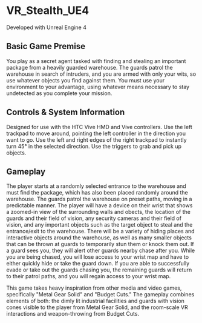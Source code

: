 # VR_Stealth_UE4

Developed with Unreal Engine 4

## Basic Game Premise

You play as a secret agent tasked with finding and stealing an important package from a heavily guarded warehouse. The guards patrol the warehouse in search of intruders, and you are armed with only your wits, so use whatever objects you find against them. You must use your environment to your advantage, using whatever means necessary to stay undetected as you complete your mission.

## Controls & System Information

Designed for use with the HTC Vive HMD and Vive controllers. Use the left trackpad to move around, pointing the left controller in the direction you want to go. Use the left and right edges of the right trackpad to instantly turn 45° in the selected direction. Use the triggers to grab and pick up objects.

## Gameplay

The player starts at a randomly selected entrance to the warehouse and must find the package, which has also been placed randomly around the warehouse. The guards patrol the warehouse on preset paths, moving in a predictable manner. The player will have a device on their wrist that shows a zoomed-in view of the surrounding walls and obects, the location of the guards and their field of vision, any security cameras and their field of vision, and any important objects such as the target object to steal and the entrance/exit to the warehouse. There will be a variety of hiding places and interactive objects around the warehouse, as well as many smaller objects that can be thrown at guards to temporarily stun them or knock them out. If a guard sees you, they will alert other guards nearby chase after you. While you are being chased, you will lose access to your wrist map and have to either quickly hide or take the guard down. If you are able to successfully evade or take out the guards chasing you, the remaining guards will return to their patrol paths, and you will regain access to your wrist map.

This game takes heavy inspiration from other media and video games, specifically "Metal Gear Solid" and "Budget Cuts." The gameplay combines elements of both: the dimly lit industrial facilities and guards with vision cones visible to the player from Metal Gear Solid, and the room-scale VR interactions and weapon-throwing from Budget Cuts.
